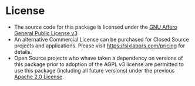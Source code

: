 ﻿# License
  
- The source code for this package is licensed under the [GNU Affero General Public License v3](https://www.gnu.org/licenses/agpl-3.0)  
- An alternative Commercial License can be purchased for Closed Source projects and applications.
Please visit https://sixlabors.com/pricing for details.
- Open Source projects who whave taken a dependency on versions of this package prior to adoption of the AGPL v3 license are permitted to use this package (including all future versions) under the previous [Apache 2.0 License](https://opensource.org/licenses/Apache-2.0).